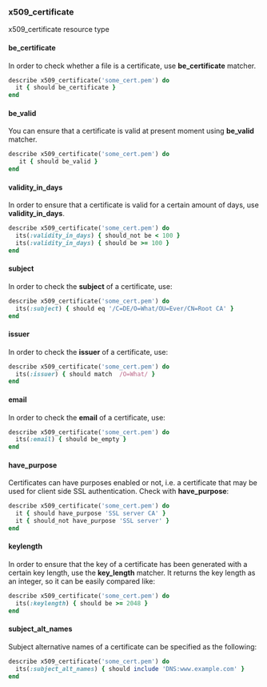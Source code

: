 ### <a name="x509_certificate">x509_certificate</a>

x509_certificate resource type

#### be_certificate

In order to check whether a file is a certificate, use **be_certificate** matcher.

```ruby
describe x509_certificate('some_cert.pem') do
  it { should be_certificate }
end
```

#### be_valid

You can ensure that a certificate is valid at present moment using **be_valid** matcher.

```ruby
describe x509_certificate('some_cert.pem') do
   it { should be_valid }
end
```

#### validity\_in\_days

In order to ensure that a certificate is valid for a certain amount of days, use **validity\_in\_days**.

```ruby
describe x509_certificate('some_cert.pem') do
  its(:validity_in_days) { should_not be < 100 }
  its(:validity_in_days) { should be >= 100 }
end
```

#### subject

In order to check the **subject** of a certificate, use: 

```ruby
describe x509_certificate('some_cert.pem') do
  its(:subject) { should eq '/C=DE/O=What/OU=Ever/CN=Root CA' }
end
```
#### issuer

In order to check the **issuer** of a certificate, use:

```ruby
describe x509_certificate('some_cert.pem') do
  its(:issuer) { should match  /O=What/ }
end
```
#### email

In order to check the **email** of a certificate, use:

```ruby
describe x509_certificate('some_cert.pem') do
  its(:email) { should be_empty }
end
```

#### have_purpose

Certificates can have purposes enabled or not, i.e. a certificate that may be used for client side SSL authentication.
Check with **have_purpose**:

```ruby
describe x509_certificate('some_cert.pem') do
  it { should have_purpose 'SSL server CA' }
  it { should_not have_purpose 'SSL server' }
end
```

#### keylength

In order to ensure that the key of a certificate has been generated with a certain key length, use the **key_length** matcher.
It returns the key length as an integer, so it can be easily compared like:

```ruby
describe x509_certificate('some_cert.pem') do
  its(:keylength) { should be >= 2048 }
end
```

#### subject\_alt\_names

Subject alternative names of a certificate can be specified as the following:

```ruby
describe x509_certificate('some_cert.pem') do
  its(:subject_alt_names) { should include 'DNS:www.example.com' }
end
```
